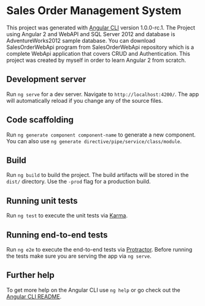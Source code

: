 # Sales Order Management System

This project was generated with [Angular CLI](https://github.com/angular/angular-cli) version 1.0.0-rc.1. The Project using Angular 2 and WebAPI and SQL Server 2012 and database is AdventureWorks2012 sample database. You can download SalesOrderWebApi program from  SalesOrderWebApi repository which is a complete WebApi application that covers CRUD and Authentication. This project was created by myself in order to learn Angular 2 from scratch.

## Development server
Run `ng serve` for a dev server. Navigate to `http://localhost:4200/`. The app will automatically reload if you change any of the source files.

## Code scaffolding

Run `ng generate component component-name` to generate a new component. You can also use `ng generate directive/pipe/service/class/module`.

## Build

Run `ng build` to build the project. The build artifacts will be stored in the `dist/` directory. Use the `-prod` flag for a production build.

## Running unit tests

Run `ng test` to execute the unit tests via [Karma](https://karma-runner.github.io).

## Running end-to-end tests

Run `ng e2e` to execute the end-to-end tests via [Protractor](http://www.protractortest.org/).
Before running the tests make sure you are serving the app via `ng serve`.

## Further help

To get more help on the Angular CLI use `ng help` or go check out the [Angular CLI README](https://github.com/angular/angular-cli/blob/master/README.md).
